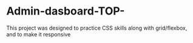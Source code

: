 # Admin-dasboard-TOP-
This project was designed to practice CSS skills along with grid/flexbox, and to make it responsive
